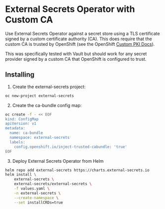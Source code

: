 # External Secrets Operator with Custom CA

Use External Secrets Operator against a secret store using a TLS certificate
signed by a custom certificate authority (CA). This does require that the
custom CA is trusted by OpenShift (see the OpenShift [Custom PKI Docs]).

This was specifically tested with Vault but should work for any secret provider
signed by a custom CA that OpenShift is configured to trust.

## Installing

1. Create the external-secrets project:
```bash
oc new-project external-secrets
```

2. Create the ca-bundle config map:
```bash
oc create -f - << EOF
kind: ConfigMap
apiVersion: v1
metadata:
  name: ca-bundle
  namespace: external-secrets
  labels:
    config.openshift.io/inject-trusted-cabundle: 'true'
EOF
```

3. Deploy External Secrets Operator from Helm
```bash
helm repo add external-secrets https://charts.external-secrets.io
helm install \
    external-secrets \
    external-secrets/external-secrets \
    -f values.yaml \
    -n external-secrets \
    --create-namespace \
    --set installCRDs=true
```

[Custom PKI Docs]: https://docs.openshift.com/container-platform/4.11/networking/configuring-a-custom-pki.html
